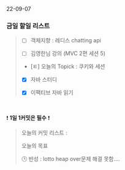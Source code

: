 22-09-07
### 금일 할일 리스트


> - [ ]  객체지향 : 레디스 chatting api
>
> - [ ] 김영한님 강의 (MVC 2편 세션 5)
>
> - [ㅌ]  오늘의 Topick : 쿠키와 세션
>
> - [X]  자바 스터디
>
> -[X] 이팩티브 자바 읽기


<br/>

❗ **1일 1커밋은 필수** ❗
> 오늘의 커밋 리스트 :
>
> 오늘의 목표
>
> 🕒 반성 : lotto heap over문제 해결 못함....
>
>
>

<br/>